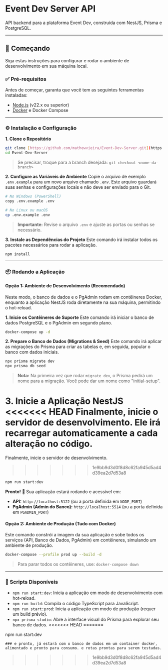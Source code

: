 # Event Dev Server API

API backend para a plataforma Event Dev, construída com NestJS, Prisma e PostgreSQL.

---

## 🚀 Começando

Siga estas instruções para configurar e rodar o ambiente de desenvolvimento em sua máquina local.

### ✅ Pré-requisitos

Antes de começar, garanta que você tem as seguintes ferramentas instaladas:
* [Node.js](https://nodejs.org/) (v22.x ou superior)
* [Docker](https://www.docker.com/products/docker-desktop/) e Docker Compose

---

### ⚙️ Instalação e Configuração

**1. Clone o Repositório**
```bash
git clone [https://github.com/mathewvieira/Event-Dev-Server.git](https://github.com/mathewvieira/Event-Dev-Server.git)
cd Event-Dev-Server
```
> Se precisar, troque para a branch desejada: `git checkout <nome-da-branch>`

**2. Configure as Variáveis de Ambiente**
Copie o arquivo de exemplo `.env.example` para um novo arquivo chamado `.env`. Este arquivo guardará suas senhas e configurações locais e não deve ser enviado para o Git.

```bash
# No Windows (PowerShell)
copy .env.example .env

# No Linux ou macOS
cp .env.example .env
```
> **Importante:** Revise o arquivo `.env` e ajuste as portas ou senhas se necessário.

**3. Instale as Dependências do Projeto**
Este comando irá instalar todos os pacotes necessários para rodar a aplicação.
```bash
npm install
```

---

### 📦 Rodando a Aplicação

#### Opção 1: Ambiente de Desenvolvimento (Recomendado)
Neste modo, o banco de dados e o PgAdmin rodam em contêineres Docker, enquanto a aplicação NestJS roda diretamente na sua máquina, permitindo o hot-reload.

**1. Inicie os Contêineres de Suporte**
Este comando irá iniciar o banco de dados PostgreSQL e o PgAdmin em segundo plano.
```bash
docker-compose up -d
```

**2. Prepare o Banco de Dados (Migrations & Seed)**
Este comando irá aplicar as migrações do Prisma para criar as tabelas e, em seguida, popular o banco com dados iniciais.
```bash
npx prisma migrate dev
npx prisma db seed
```
> **Nota:** Na primeira vez que rodar `migrate dev`, o Prisma pedirá um nome para a migração. Você pode dar um nome como "initial-setup".

**3. Inicie a Aplicação NestJS**
<<<<<<< HEAD
Finalmente, inicie o servidor de desenvolvimento. Ele irá recarregar automaticamente a cada alteração no código.
=======
Finalmente, inicie o servidor de desenvolvimento.
>>>>>>> 1e9bb9d3d0f8d8c62fa945d5ad4d39ea2d7d53a8
```bash
npm run start:dev
```

**Pronto!** 🎉 Sua aplicação estará rodando e acessível em:
* **API:** `http://localhost:5122` (ou a porta definida em `NODE_PORT`)
* **PgAdmin (Admin do Banco):** `http://localhost:5514` (ou a porta definida em `PGADMIN_PORT`)

#### Opção 2: Ambiente de Produção (Tudo com Docker)
Este comando constrói a imagem da sua aplicação e sobe todos os serviços (API, Banco de Dados, PgAdmin) em contêineres, simulando um ambiente de produção.

```bash
docker-compose --profile prod up --build -d
```
> Para parar todos os contêineres, use: `docker-compose down`

---

### 📜 Scripts Disponíveis

* `npm run start:dev`: Inicia a aplicação em modo de desenvolvimento com hot-reload.
* `npm run build`: Compila o código TypeScript para JavaScript.
* `npm run start:prod`: Inicia a aplicação em modo de produção (requer um build prévio).
* `npx prisma studio`: Abre a interface visual do Prisma para explorar seu banco de dados.
<<<<<<< HEAD
=======

npm run start:dev
```
### e pronto, já estará com o banco de dados em um container docker, alimentado e pronto para consumo. e rotas prontas para serem testadas.
```
>>>>>>> 1e9bb9d3d0f8d8c62fa945d5ad4d39ea2d7d53a8
